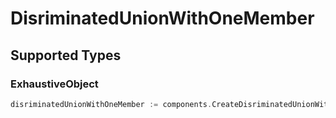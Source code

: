 # DisriminatedUnionWithOneMember


## Supported Types

### ExhaustiveObject

```go
disriminatedUnionWithOneMember := components.CreateDisriminatedUnionWithOneMemberType1(components.ExhaustiveObject{/* values here */})
```

